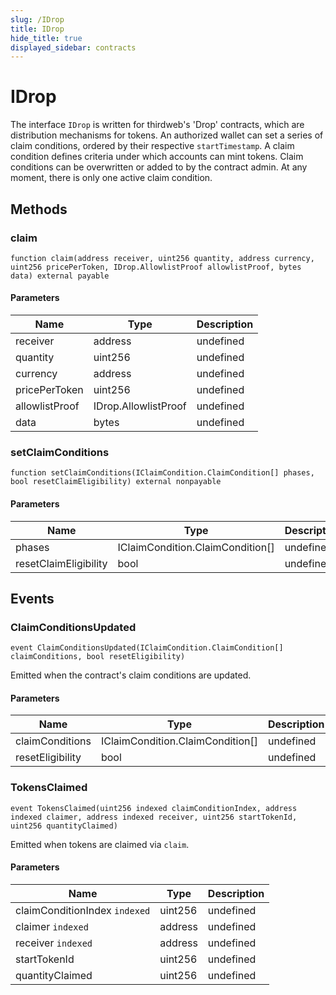 ```yaml
---
slug: /IDrop
title: IDrop
hide_title: true
displayed_sidebar: contracts
---
```


# IDrop

The interface `IDrop` is written for thirdweb&#39;s &#39;Drop&#39; contracts, which are distribution mechanisms for tokens. An authorized wallet can set a series of claim conditions, ordered by their respective `startTimestamp`. A claim condition defines criteria under which accounts can mint tokens. Claim conditions can be overwritten or added to by the contract admin. At any moment, there is only one active claim condition.

## Methods

### claim

```solidity
function claim(address receiver, uint256 quantity, address currency, uint256 pricePerToken, IDrop.AllowlistProof allowlistProof, bytes data) external payable
```

#### Parameters

| Name           | Type                 | Description |
| -------------- | -------------------- | ----------- |
| receiver       | address              | undefined   |
| quantity       | uint256              | undefined   |
| currency       | address              | undefined   |
| pricePerToken  | uint256              | undefined   |
| allowlistProof | IDrop.AllowlistProof | undefined   |
| data           | bytes                | undefined   |

### setClaimConditions

```solidity
function setClaimConditions(IClaimCondition.ClaimCondition[] phases, bool resetClaimEligibility) external nonpayable
```

#### Parameters

| Name                  | Type                             | Description |
| --------------------- | -------------------------------- | ----------- |
| phases                | IClaimCondition.ClaimCondition[] | undefined   |
| resetClaimEligibility | bool                             | undefined   |

## Events

### ClaimConditionsUpdated

```solidity
event ClaimConditionsUpdated(IClaimCondition.ClaimCondition[] claimConditions, bool resetEligibility)
```

Emitted when the contract&#39;s claim conditions are updated.

#### Parameters

| Name             | Type                             | Description |
| ---------------- | -------------------------------- | ----------- |
| claimConditions  | IClaimCondition.ClaimCondition[] | undefined   |
| resetEligibility | bool                             | undefined   |

### TokensClaimed

```solidity
event TokensClaimed(uint256 indexed claimConditionIndex, address indexed claimer, address indexed receiver, uint256 startTokenId, uint256 quantityClaimed)
```

Emitted when tokens are claimed via `claim`.

#### Parameters

| Name                          | Type    | Description |
| ----------------------------- | ------- | ----------- |
| claimConditionIndex `indexed` | uint256 | undefined   |
| claimer `indexed`             | address | undefined   |
| receiver `indexed`            | address | undefined   |
| startTokenId                  | uint256 | undefined   |
| quantityClaimed               | uint256 | undefined   |
